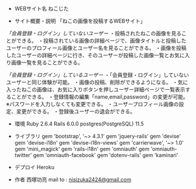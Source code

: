 * WEBサイト名
ねこじた

* サイト概要・説明
「ねこの画像を投稿するWEBサイト」

_「会員登録・ログイン」していないユーザー_
・投稿されたねこの画像を見ることができる。
・投稿されている画像の詳細ページで、画像タイトルと投稿したユーザーのプロフィール画像とユーザー名を見ることができる。
・画像を投稿したユーザーの詳細ページに行き、そのユーザーが投稿した画像一覧とお気に入り画像一覧を見ることができる。

_「会員登録・ログイン」しているユーザー_
・「会員登録・ログイン」していないユーザーと同じ体験が可能。
・画像の投稿、削除ができるようになる。
・気に入ったねこの画像は、お気に入りボタンを押しユーザー詳細ページで一覧表示することができる。
・登録情報の編集「name,email,password」の変更が可能。※パスワードを入力しなくても変更できる。
・ユーザープロフィール画像の設定、変更ができる。
・登録後ユーザーの退会ができる。

* 環境
Ruby 2.6.4
Rails 6.0.0
postgres(PostgreSQL) 11.5

* ライブラリ
gem 'bootstrap', '~> 4.3.1'
gem 'jquery-rails'
gem 'devise'
gem 'devise-i18n'
gem 'devise-i18n-views'
gem 'carrierwave', '~> 1.0'
gem 'mini_magick'
gem 'rails-i18n'
gem 'omniauth'
gem 'omniauth-twitter'
gem 'omniauth-facebook'
gem 'dotenv-rails'
gem 'kaminari'

* デプロイ
Heroku

* 作者
西塚功亮
mail to : nisizuka2424@gmail.com
